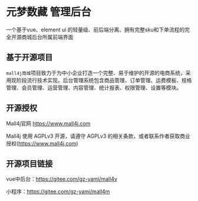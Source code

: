 
# 元梦数藏 管理后台

一个基于vue、element ui 的轻量级、前后端分离、拥有完整sku和下单流程的完全开源商城后台所属前端界面


## 基于开源项目

`mall4j商城`项目致力于为中小企业打造一个完整、易于维护的开源的电商系统，采用现阶段流行技术实现。后台管理系统包含商品管理、订单管理、运费模板、规格管理、会员管理、运营管理、内容管理、统计报表、权限管理、设置等模块。

## 开源授权

Mall4j官网 https://www.mall4j.com

Mall4j 使用 AGPLv3 开源，请遵守 AGPLv3 的相关条款，或者联系作者获取商业授权(https://www.mall4j.com)

## 开源项目链接

vue中后台：https://gitee.com/gz-yami/mall4v

小程序：https://gitee.com/gz-yami/mall4m
